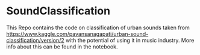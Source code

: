 # SoundClassification

This Repo contains the code on classification of urban sounds taken from https://www.kaggle.com/pavansanagapati/urban-sound-classification/version/2
with the potential of using it in music industry. More info about this can be found in the notebook.
